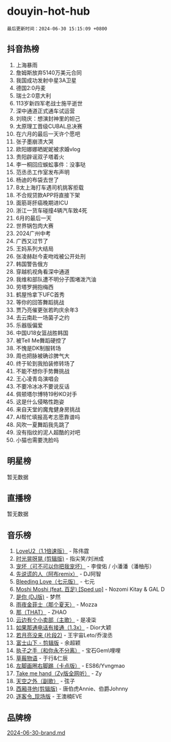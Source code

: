 # douyin-hot-hub

`最后更新时间：2024-06-30 15:15:09 +0800`

## 抖音热榜

1. 上海暴雨
1. 詹姆斯放弃5140万美元合同
1. 我国成功发射中星3A卫星
1. 德国2:0丹麦
1. 瑞士2:0意大利
1. 113岁新四军老战士施平逝世
1. 深中通道正式通车试运营
1. 刘晓庆：想演封神里的妲己
1. 太原理工晋级CUBAL总决赛
1. 在六月的最后一天许个愿吧
1. 张子墨崩溃大哭
1. 欧阳娜娜晒妮妮被求婚vlog
1. 贵阳辟谣双子塔着火
1. 李一桐回应蜈蚣事件：没事哒
1. 范丞丞工作室发布声明
1. 杨迪的布袋去世了
1. B太上海打车遇司机挑客拒载
1. 不合规贷款APP将直接下架
1. 面筋哥肝癌晚期进ICU
1. 浙江一货车碰撞4辆汽车致4死
1. 6月的最后一天
1. 世界锅包肉大赛
1. 2024广州中考
1. 广西又过节了
1. 王妈系列大结局
1. 张凌赫赵今麦吻戏被公开处刑
1. 韩国警告俄方
1. 穿越机视角看深中通道
1. 我维和部队遭不明分子围堵泼汽油
1. 劳塔罗拥抱梅西
1. 鹤屋怜拿下UFC首秀
1. 等你的回答舞蹈挑战
1. 贾乃亮催更张若昀庆余年3
1. 去云南赴一场菌子之约
1. 乐器版偏爱
1. 中国U18女篮战胜韩国
1. 被Tell Me舞蹈硬控了
1. 不愧是DK制服转场
1. 周也把脉被确诊脾气大
1. 终于轮到我拍装修转场了
1. 不能不想你手势舞挑战
1. 王心凌青岛演唱会
1. 不要冷冰冰不要说反话
1. 佩顿塔尔博特19秒KO对手
1. 这是什么侵略性跑姿
1. 来自天堂的魔鬼健身房挑战
1. AI帮忙填报高考志愿靠谱吗
1. 风吹一夏舞蹈我先跳了
1. 没有指纹的泥人超酷的对吧
1. 小猫也需要洗脸吗

## 明星榜

暂无数据

## 直播榜

暂无数据

## 音乐榜

1. [LoveU2（1.1倍速版）](https://sf6-cdn-tos.douyinstatic.com/obj/tos-cn-ve-2774/oQMeDffLaEmgMwgCOEMAFCI6INzoFPgWdD0rsa) - 陈伟霆
1. [时光晃呀晃 (剪辑版)](https://sf5-hl-cdn-tos.douyinstatic.com/obj/tos-cn-ve-2774/o8ACeQem3gwI1x3GIYGAfKG0LJebKFRJDwRwyW) - 指尖笑/刘洲成
1. [宠坏（可不可以你把我宠坏）](https://sf5-hl-cdn-tos.douyinstatic.com/obj/tos-cn-ve-2774/ocWI8ft2gd0rAfXKzvKGeMQM6fVLTLfA8UJzwl) - 李俊佑 / 小潘潘（潘柚彤）
1. [先说谎的人（阿布remix）](https://sf5-hl-cdn-tos.douyinstatic.com/obj/tos-cn-ve-2774/owQtOFmAzBgxBKDOYfeCTQTgE9cDORrOQqmCZy) - DJ阿智
1. [Bleeding Love（七元版）](https://sf3-cdn-tos.douyinstatic.com/obj/tos-cn-ve-2774/oEgC9eZFHQ1MfSRnrfkzFp8AayDWqAQMABBgUs) - 七元
1. [Moshi Moshi (feat. 百足) [Sped up]](https://sf5-hl-cdn-tos.douyinstatic.com/obj/tos-cn-ve-2774/ocCPFQcXJLeroaIdQLIGAoeeYM3OAUYGDguHXz) - Nozomi Kitay & GAL D
1. [是你 (DJ版)](https://sf5-hl-cdn-tos.douyinstatic.com/obj/tos-cn-ve-2774/1ec766e572b34c42853ce6315d426850) - 梦然
1. [雨夜金菲士（那个夏天）](https://sf5-hl-cdn-tos.douyinstatic.com/obj/tos-cn-ve-2774/osPmPLDWQBBE2Z6bftCgYwkFaF4pEYEneXaZQs) - Mozza
1. [那（THAT）](https://sf5-hl-cdn-tos.douyinstatic.com/obj/tos-cn-ve-2774/oIIWGeBZCnlGx9tl0gFlCfwlQbj7QWAD8HYAGg) - ZHAO
1. [云边有个小卖部（主歌）](https://sf5-hl-cdn-tos.douyinstatic.com/obj/tos-cn-ve-2774/okvgzOZylLA4WYUHkAhpy5DrCiqAmBjiMIkJp) - 是凌柒
1. [如果那通电话有接通（1.3x）](https://sf3-cdn-tos.douyinstatic.com/obj/tos-cn-ve-2774/ocJeJKhUhAJG8EYZiEFfGFAPkD3beMQ5mwDv1e) - Dior大颖
1. [若月亮没来 (片段2)](https://sf3-cdn-tos.douyinstatic.com/obj/tos-cn-ve-2774/ocQavLLjkCOeDxGyYeIMGgNAIwJ0QXE1Ve3Fzv) - 王宇宙Leto/乔浚丞
1. [富士山下 - 剪辑版](https://sf5-hl-cdn-tos.douyinstatic.com/obj/tos-cn-ve-2774/o4QGmeUZhQXvtC5BDkogeQni8WbdCBUJEYI12v) - 余超颖
1. [执子之手（和你永不分离）](https://sf5-hl-cdn-tos.douyinstatic.com/obj/tos-cn-ve-2774/oU4mUWISThYfqtA61VOl8PAQGeK2LGGQfFCZfY) - 宝石Gem\哩哩
1. [草莓物语](https://sf3-cdn-tos.douyinstatic.com/obj/tos-cn-ve-2774/okynhJ7jEAIIZBfsLgYMEI8QC3WbQNN66RKzhT) - 于行&仁辰
1. [左脚画圈右脚踢（卡点版）](https://sf3-cdn-tos.douyinstatic.com/obj/tos-cn-ve-2774/oAoAIr8BJv8B7W4CEBMsaSfDWrAiF4izwIDMJg) - ES86/Yvngmao
1. [Take me hand（Zy版全网听）](https://sf5-hl-cdn-tos.douyinstatic.com/obj/tos-cn-ve-2774/owyUoUuVpA1I7BiszAYMSqbGseWQw8P7Ea2BiR) - Zy
1. [天空之外（副歌）](https://sf5-hl-cdn-tos.douyinstatic.com/obj/tos-cn-ve-2774/oAYn0BTp8jS8iSyZSHMUWAikyvAWI1c7aiJTr) - 弦子
1. [西厢寻他(剪辑版)](https://sf5-hl-cdn-tos.douyinstatic.com/obj/tos-cn-ve-2774/oUsAVfAQKlRNxEv5qxvIB8o5qmIWUcXbzJKJhw) - 唐伯虎Annie、伯爵Johnny
1. [逐客令_现场版](https://sf5-hl-cdn-tos.douyinstatic.com/obj/tos-cn-ve-2774/okjvqFftEMAIgLPvI8f4MT5CZVyxmDQdBOwjBv) - 王澳楠EVE

## 品牌榜

[2024-06-30-brand.md](2024-06-30-brand.md)
